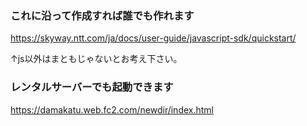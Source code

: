 ### **これに沿って作成すれば誰でも作れます**

https://skyway.ntt.com/ja/docs/user-guide/javascript-sdk/quickstart/

↑js以外はまともじゃないとお考え下さい。

### **レンタルサーバーでも起動できます**

https://damakatu.web.fc2.com/newdir/index.html
